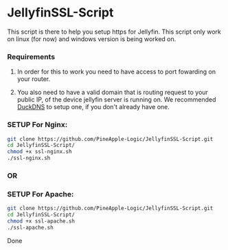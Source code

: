 # JellyfinSSL-Script
This script is there to help you setup https for Jellyfin.
This script only work on linux (for now) and windows version is being worked on.

### **Requirements** ###
1. In order for this to work you need to have access to port fowarding on your router.

2. You also need to have a valid domain that is routing request to your public IP, of the device jellyfin server is running on.
   We recommended [DuckDNS](https://duckdns.org) to setup one, if you don't already have one.

### SETUP For Nginx: ####
````bash
git clone https://github.com/PineApple-Logic/JellyfinSSL-Script.git
cd JellyfinSSL-Script/
chmod +x ssl-nginx.sh
./ssl-nginx.sh
````

### OR ###

### SETUP For Apache: ###
````bash
git clone https://github.com/PineApple-Logic/JellyfinSSL-Script.git
cd JellyfinSSL-Script/
chmod +x ssl-apache.sh
./ssl-apache.sh
````

Done
